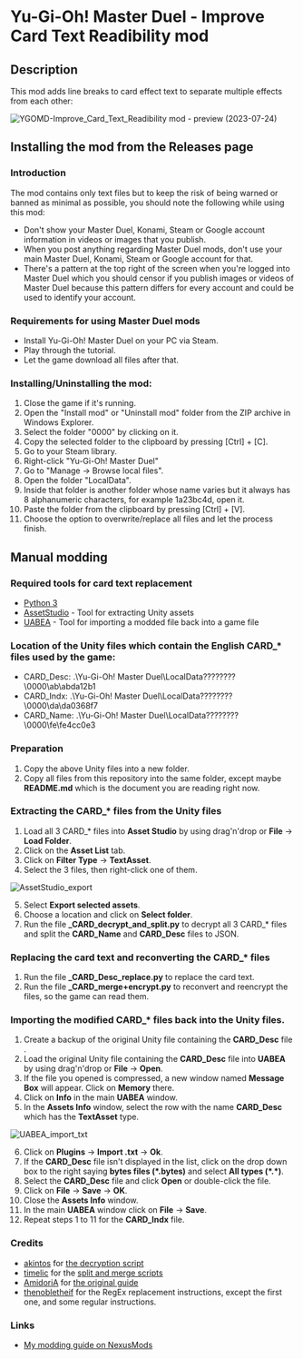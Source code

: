 # Yu-Gi-Oh! Master Duel - Improve Card Text Readibility mod

## Description
This mod adds line breaks to card effect text to separate multiple effects from each other:

![YGOMD-Improve_Card_Text_Readibility mod - preview (2023-07-24)](https://github.com/RndUser0/YGOMD-Improve_Card_Text_Readibility/assets/29837561/402eccc0-a494-487b-9a0f-c0afc24daf17)

## Installing the mod from the Releases page
### Introduction
The mod contains only text files but to keep the risk of being warned or banned as minimal as possible, you should note the following while using this mod:
* Don't show your Master Duel, Konami, Steam or Google account information in videos or images that you publish.
* When you post anything regarding Master Duel mods, don't use your main Master Duel, Konami, Steam or Google account for that.
* There's a pattern at the top right of the screen when you're logged into Master Duel which you should censor if you publish images or videos of Master Duel because this pattern differs for every account and could be used to identify your account.

### Requirements for using Master Duel mods
* Install Yu-Gi-Oh! Master Duel on your PC via Steam.
* Play through the tutorial.
* Let the game download all files after that.

### Installing/Uninstalling the mod:
1. Close the game if it's running.
2. Open the "Install mod" or "Uninstall mod" folder from the ZIP archive in Windows Explorer.
3. Select the folder "0000" by clicking on it.
4. Copy the selected folder to the clipboard by pressing [Ctrl] + [C].
5. Go to your Steam library.
6. Right-click "Yu-Gi-Oh! Master Duel"
7. Go to "Manage → Browse local files".
8. Open the folder "LocalData".
9. Inside that folder is another folder whose name varies but it always has 8 alphanumeric characters, for example 1a23bc4d, open it.
10. Paste the folder from the clipboard by pressing [Ctrl] + [V].
11. Choose the option to overwrite/replace all files and let the process finish.

## Manual modding
### Required tools for card text replacement
* [Python 3](https://www.python.org/downloads/)
* [AssetStudio](https://github.com/Perfare/AssetStudio/releases) - Tool for extracting Unity assets
* [UABEA](https://github.com/nesrak1/UABEA/releases) - Tool for importing a modded file back into a game file

### Location of the Unity files which contain the English CARD_* files used by the game:
* CARD_Desc: .\Yu-Gi-Oh!  Master Duel\LocalData\????????\0000\ab\abda12b1
* CARD_Indx: .\Yu-Gi-Oh!  Master Duel\LocalData\????????\0000\da\da0368f7
* CARD_Name: .\Yu-Gi-Oh!  Master Duel\LocalData\????????\0000\fe\fe4cc0e3

### Preparation
1. Copy the above Unity files into a new folder.
2. Copy all files from this repository into the same folder, except maybe **README.md** which is the document you are reading right now.

### Extracting the CARD_* files from the Unity files
1. Load all 3 CARD_* files into **Asset Studio** by using drag'n'drop or **File** → **Load Folder**.
2. Click on the **Asset List** tab.
3. Click on **Filter Type** → **TextAsset**.
4. Select the 3 files, then right-click one of them.

![AssetStudio_export](https://github.com/RndUser0/YGOMD-Improve_Card_Text_Readibility/assets/29837561/c0674e92-7949-45f8-a809-37b6fc3e0fc7)

5. Select **Export selected assets**.
6. Choose a location and click on **Select folder**.
7. Run the file **_CARD_decrypt_and_split.py** to decrypt all 3 CARD_* files and split the **CARD_Name** and **CARD_Desc** files to JSON.

### Replacing the card text and reconverting the CARD_* files 
1. Run the file **_CARD_Desc_replace.py** to replace the card text.
2. Run the file **_CARD_merge+encrypt.py** to reconvert and reencrypt the files, so the game can read them.

### Importing the modified CARD_* files back into the Unity files.
1. Create a backup of the original Unity file containing the **CARD_Desc** file .
2. Load the original Unity file containing the **CARD_Desc** file into **UABEA** by using drag'n'drop or **File** → **Open**.
3. If the file you opened is compressed, a new window named **Message Box** will appear. Click on **Memory** there.
4. Click on **Info** in the main **UABEA** window.
5. In the **Assets Info** window, select the row with the name **CARD_Desc** which has the **TextAsset** type.

![UABEA_import_txt](https://github.com/RndUser0/YGOMD-Improve_Card_Text_Readibility/assets/29837561/a84268a4-601a-408b-86be-e5343be6b97f)
  
6. Click on **Plugins** → **Import .txt** → **Ok**.
7. If the **CARD_Desc** file isn't displayed in the list, click on the drop down box to the right saying **bytes files (\*.bytes)** and select **All types (\*.*)**.
8. Select the **CARD_Desc** file and click **Open** or double-click the file.
9. Click on **File** → **Save** → **OK**.
10. Close the **Assets Info** window.
11. In the main **UABEA** window click on **File** → **Save**.
12. Repeat steps 1 to 11 for the **CARD_Indx** file.

### Credits
* [akintos](https://gist.github.com/akintos) for [the decryption script](https://gist.github.com/akintos/04e2494c62184d2d4384078b0511673b)
* [timelic](https://github.com/timelic) for the [split and merge scripts](https://github.com/timelic/master-duel-chinese-translation-switch)
* [AmidoriA](https://github.com/AmidoriA) for [the original guide](https://github.com/AmidoriA/Master-Duel-Effect)
* [thenobletheif](https://www.nexusmods.com/yugiohmasterduel/users/26473124) for the RegEx replacement instructions, except the first one, and some regular instructions.

### Links
* [My modding guide on NexusMods](https://www.nexusmods.com/yugiohmasterduel/articles/3)
